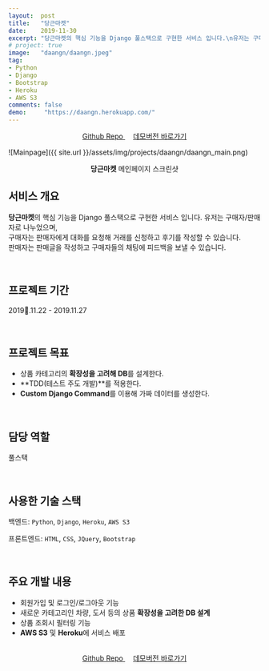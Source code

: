 ```yaml
---
layout:  post
title:   "당근마켓"
date:    2019-11-30
excerpt: "당근마켓의 핵심 기능을 Django 풀스택으로 구현한 서비스 입니다.\n유저는 구매자/판매자로 나누었으며, 구매자는 판매자에게 채팅으로 거래를 신청하고 후기를 작성할 수 있습니다.\n판매자는 판매글을 작성하고 구매자들의 채팅에 피드백을 보낼 수 있습니다."
# project: true
image:   "daangn/daangn.jpeg"
tag:
- Python
- Django
- Bootstrap
- Heroku
- AWS S3
comments: false
demo:     "https://daangn.herokuapp.com/"
---
```


<center>
    <a href="https://github.com/DylanMsK/daangn" class="btn btn-github" target="_blank" style="margin-bottom:2rem;margin-right:1rem;">
        <i class="fa fa-fw fa-github" style="margin-rignt:0.5rem;"></i>Github Repo
    </a>
    <a href="https://daangn.herokuapp.com/" class="btn btn-point" target="_blank" style="margin-bottom:2rem;">데모버전 바로가기</a>
</center>

![Mainpage]({{ site.url }}/assets/img/projects/daangn/daangn_main.png)
    
<center><b>당근마켓</b> 메인페이지 스크린샷</center>
     
## 서비스 개요
**당근마켓**의 핵심 기능을 Django 풀스택으로 구현한 서비스 입니다. 유저는 구매자/판매자로 나누었으며,<br>
구매자는 판매자에게 대화를 요청해 거래를 신청하고 후기를 작성할 수 있습니다.<br>
판매자는 판매글을 작성하고 구매자들의 채팅에 피드백을 보낼 수 있습니다.

<br>

## 프로젝트 기간
2019.11.22 - 2019.11.27

<br>

## 프로젝트 목표
* 상품 카테고리의 **확장성을 고려해 DB**를 설계한다.
* **TDD(테스트 주도 개발)**를 적용한다.
* **Custom Django Command**를 이용해 가짜 데이터를 생성한다.

<br>

## 담당 역할
풀스택

<br>

## 사용한 기술 스택
백엔드: `Python`, `Django`, `Heroku`, `AWS S3`

프론트엔드: `HTML`, `CSS`, `JQuery`, `Bootstrap`

<br>

## 주요 개발 내용
* 회원가입 및 로그인/로그아웃 기능
* 새로운 카테고리인 차량, 도서 등의 상품 **확장성을 고려한 DB 설계**
* 상품 조회시 필터링 기능
* **AWS S3** 및 **Heroku**에 서비스 배포

<br>

<center>
    <a href="https://github.com/DylanMsK/daangn" class="btn btn-github" target="_blank" style="margin-bottom:2rem;margin-right:1rem;">
        <i class="fa fa-fw fa-github" style="margin-rignt:0.5rem;"></i>Github Repo
    </a>
    <a href="https://daangn.herokuapp.com/" class="btn btn-point" target="_blank" style="margin-bottom:2rem;">데모버전 바로가기</a>
</center>
